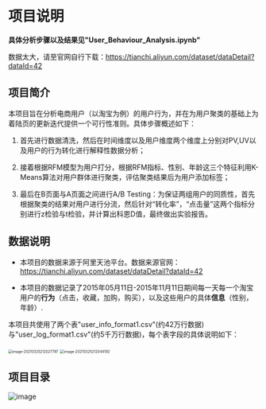 # 项目说明
**具体分析步骤以及结果见"User_Behaviour_Analysis.ipynb"**

数据太大，请至官网自行下载：https://tianchi.aliyun.com/dataset/dataDetail?dataId=42

## 项目简介

本项目旨在分析电商用户（以淘宝为例）的用户行为，并在为用户聚类的基础上为着陆页的更新迭代提供一个可行性准则。具体步骤概述如下：

1. 首先进行数据清洗，然后在时间维度以及用户维度两个维度上分别对PV,UV以及用户的行为转化进行解释性数据分析；

2. 接着根据RFM模型为用户打分，根据RFM指标、性别、年龄这三个特征利用K-Means算法对用户群体进行聚类，评估聚类结果后为用户添加标签；

3. 最后在B页面与A页面之间进行A/B Testing：为保证两组用户的同质性，首先根据聚类的结果对用户进行分流，然后针对“转化率”，“点击量”这两个指标分别进行z检验与t检验，并计算出科恩D值，最终做出实验报告。
## 数据说明

- 本项目的数据来源于阿里天池平台。数据来源官网：https://tianchi.aliyun.com/dataset/dataDetail?dataId=42

- 本项目的数据记录了2015年05月11日-2015年11月11日期间每一天每一个淘宝用户的**行为**（点击，收藏，加购，购买），以及这些用户的具体**信息**（性别，年龄）.

本项目共使用了两个表"user_info_format1.csv"(约42万行数据)与"user_log_format1.csv"(约5千万行数据)，每个表字段的具体说明如下：

<img src="../../../AppData/Roaming/Typora/typora-user-images/image-20210325212027797.png" alt="image-20210325212027797" style="zoom: 50%;" />

<img src="../../../AppData/Roaming/Typora/typora-user-images/image-20210325212044192.png" alt="image-20210325212044192" style="zoom:50%;" />

## 项目目录

 ![image](https://github.com/majiran1/user_behaviour_analysis/raw/master/screenshots/34.jpg)



